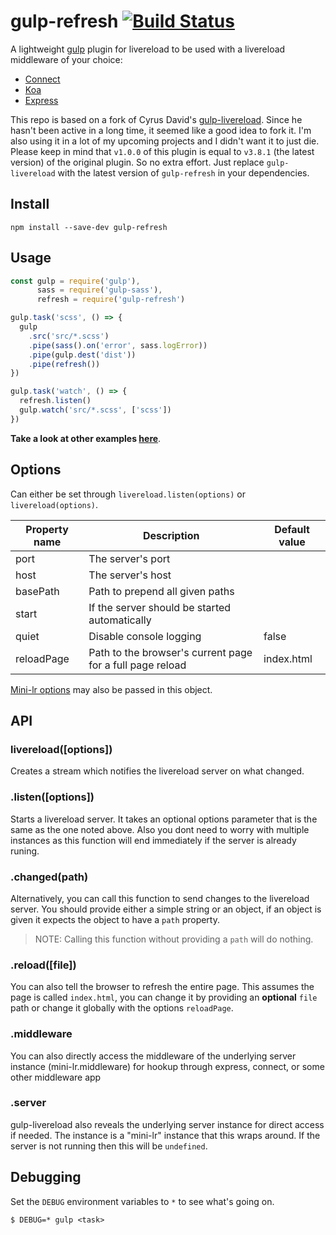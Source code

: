 # gulp-refresh [![Build Status](https://travis-ci.org/leo/gulp-refresh.svg?branch=master)](https://travis-ci.org/leo/gulp-refresh)

A lightweight [gulp](https://github.com/gulpjs/gulp) plugin for livereload to be used with a livereload middleware of your choice:

- [Connect](https://www.npmjs.com/package/connect-livereload)
- [Koa](https://www.npmjs.com/package/koa-livereload)
- [Express](https://www.npmjs.com/package/express-livereload)

This repo is based on a fork of Cyrus David's [gulp-livereload](https://github.com/vohof/gulp-livereload). Since he hasn't been active in a long time, it seemed like a good idea to fork it. I'm also using it in a lot of my upcoming projects and I didn't want it to just die. Please keep in mind that `v1.0.0` of this plugin is equal to `v3.8.1` (the latest version) of the original plugin. So no extra effort. Just replace `gulp-livereload` with the latest version of `gulp-refresh` in your dependencies.

## Install

```
npm install --save-dev gulp-refresh
```

## Usage

```js
const gulp = require('gulp'),
      sass = require('gulp-sass'),
      refresh = require('gulp-refresh')

gulp.task('scss', () => {
  gulp
    .src('src/*.scss')
    .pipe(sass().on('error', sass.logError))
    .pipe(gulp.dest('dist'))
    .pipe(refresh())
})

gulp.task('watch', () => {
  refresh.listen()
  gulp.watch('src/*.scss', ['scss'])
})
```

**Take a look at other examples [here](examples)**.

## Options

Can either be set through `livereload.listen(options)` or `livereload(options)`.

| Property name | Description                                               | Default value |
| ------------- | --------------------------------------------------------- | ------------- |
| port          | The server's port                                         |               |
| host          | The server's host                                         |               |
| basePath      | Path to prepend all given paths                           |               |
| start         | If the server should be started automatically             |               |
| quiet         | Disable console logging                                   | false         |
| reloadPage    | Path to the browser's current page for a full page reload | index.html    |

[Mini-lr options](https://github.com/elwayman02/mini-lr#options) may also be passed in this object.

## API

### livereload([options])

Creates a stream which notifies the livereload server on what changed.

### .listen([options])

Starts a livereload server. It takes an optional options parameter that is the same as the one noted above. Also you dont need to worry with multiple instances as this function will end immediately if the server is already runing.

### .changed(path)

Alternatively, you can call this function to send changes to the livereload server. You should provide either a simple string or an object, if an object is given it expects the object to have a `path` property.

> NOTE: Calling this function without providing a `path` will do nothing.

### .reload([file])

You can also tell the browser to refresh the entire page. This assumes the page is called `index.html`, you can change it by providing an **optional** `file` path or change it globally with the options `reloadPage`.

### .middleware

You can also directly access the middleware of the underlying server instance (mini-lr.middleware) for hookup through express, connect, or some other middleware app

### .server

gulp-livereload also reveals the underlying server instance for direct access if needed. The instance is a "mini-lr" instance that this wraps around. If the server is not running then this will be `undefined`.

## Debugging

Set the `DEBUG` environment variables to `*` to see what's going on.

```
$ DEBUG=* gulp <task>
```
